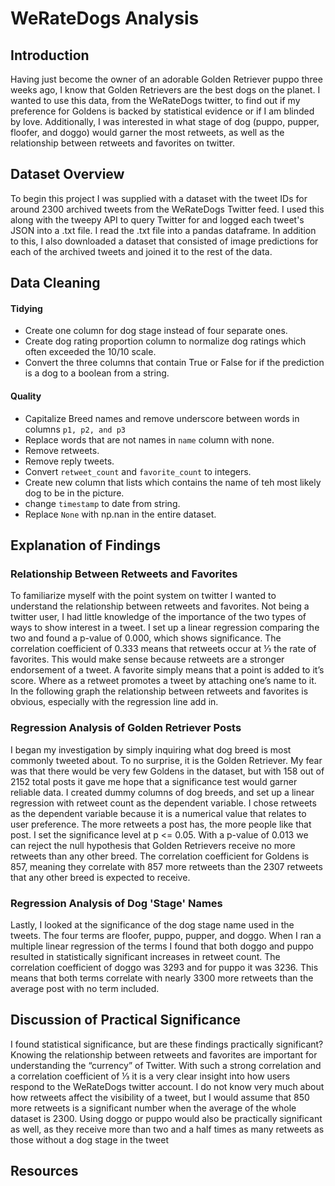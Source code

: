 # WeRateDogs Analysis

## Introduction

Having just become the owner of an adorable Golden Retriever puppo three weeks ago,
I know that Golden Retrievers are the best dogs on the planet. I wanted to use this data, from
the WeRateDogs twitter, to find out if my preference for Goldens is backed by statistical
evidence or if I am blinded by love. Additionally, I was interested in what stage of dog (puppo,
pupper, floofer, and doggo) would garner the most retweets, as well as the relationship between
retweets and favorites on twitter.

## Dataset Overview

To begin this project I was supplied with a dataset with the tweet IDs for around 2300 archived tweets from the WeRateDogs Twitter feed. I used this along with the tweepy API to query Twitter for and logged each tweet's JSON into a .txt file. I read the .txt file into a pandas dataframe. In addition to this, I also downloaded a dataset that consisted of image predictions for each of the archived tweets and joined it to the rest of the data. 

## Data Cleaning

#### Tidying
- Create one column for dog stage instead of four separate ones.
- Create dog rating proportion column to normalize dog ratings which often exceeded the 10/10 scale.
- Convert the three columns that contain True or False for if the prediction is a dog to a boolean from a string.

#### Quality
- Capitalize Breed names and remove underscore between words in columns `p1, p2, and p3`
- Replace words that are not names in `name` column with none.
- Remove retweets.
- Remove reply tweets.
- Convert `retweet_count` and `favorite_count` to integers.
- Create new column that lists which contains the name of teh most likely dog to be in the picture.
- change `timestamp` to date from string.
- Replace `None` with np.nan in the entire dataset.

## Explanation of Findings

### Relationship Between Retweets and Favorites

To familiarize myself with the point system on twitter I wanted to understand the relationship between retweets and
favorites. Not being a twitter user, I had little knowledge of the importance of the two types of
ways to show interest in a tweet. I set up a linear regression comparing the two and found a
p-value of 0.000, which shows significance. The correlation coefficient of 0.333 means that
retweets occur at ⅓ the rate of favorites. This would make sense because retweets are a
stronger endorsement of a tweet. A favorite simply means that a point is added to it’s score.
Where as a retweet promotes a tweet by attaching one’s name to it. In the following graph the
relationship between retweets and favorites is obvious, especially with the regression line add
in.

### Regression Analysis of Golden Retriever Posts

I began my investigation by simply inquiring what dog breed is most commonly tweeted
about. To no surprise, it is the Golden Retriever. My fear was that there would be very few
Goldens in the dataset, but with 158 out of 2152 total posts it gave me hope that a significance
test would garner reliable data. I created dummy columns of dog breeds, and set up a linear
regression with retweet count as the dependent variable. I chose retweets as the dependent
variable because it is a numerical value that relates to user preference. The more retweets a
post has, the more people like that post. I set the significance level at p <= 0.05. With a p-value
of 0.013 we can reject the null hypothesis that Golden Retrievers receive no more retweets than
any other breed. The correlation coefficient for Goldens is 857, meaning they correlate with 857
more retweets than the 2307 retweets that any other breed is expected to receive.

### Regression Analysis of Dog 'Stage' Names

Lastly, I looked at the significance of the dog stage name used in the tweets. The four
terms are floofer, puppo, pupper, and doggo. When I ran a multiple linear regression of the
terms I found that both doggo and puppo resulted in statistically significant increases in retweet
count. The correlation coefficient of doggo was 3293 and for puppo it was 3236. This means that both terms correlate with nearly 3300 more retweets than the average post with no term included.

## Discussion of Practical Significance

I found statistical significance, but are these findings practically significant? Knowing the
relationship between retweets and favorites are important for understanding the “currency” of
Twitter. With such a strong correlation and a correlation coefficient of ⅓ it is a very clear insight
into how users respond to the WeRateDogs twitter account. I do not know very much about how
retweets affect the visibility of a tweet, but I would assume that 850 more retweets is a
significant number when the average of the whole dataset is 2300. Using doggo or puppo would
also be practically significant as well, as they receive more than two and a half times as many
retweets as those without a dog stage in the tweet

## Resources
